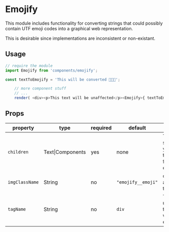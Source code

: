 Emojify
=========

This module includes functionality for converting strings that could possibly contain UTF emoji codes into a graphical web representation.

This is desirable since implementations are inconsistent or non-existant.

## Usage
```js
// require the module
import Emojify from 'components/emojify';

const textToEmojify = 'This will be converted 🙈🙉🙊';

	// more component stuff
	// ...
	render( <div><p>This text will be unaffected</p><Emojify>{ textToEmojify }</Emojify></div> );

```

## Props

| property       | type             | required | default            | comment |
| -------------- | ---------------- | -------- | ------------------ | ------- |
| `children`     | Text\|Components | yes      | none               | Typically a string that you want to search for UTF emoji |
| `imgClassName` | String           | no       | `"emojify__emoji"` | classname applied to the image |
| `tagName`      | String           | no       | `div`              | Tag name used for the wrapper element |
